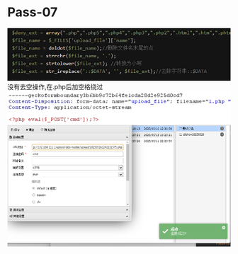 # Pass-07
![](vx_images/407076916082904.png)
没有去空操作,在.php后加空格绕过
![](vx_images/54086179875711.png)
![](vx_images/559096551946855.png)